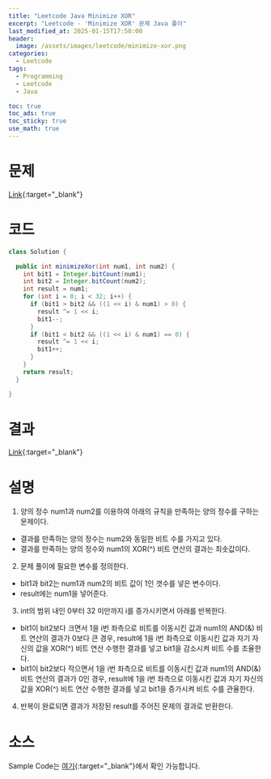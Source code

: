 ```yaml
---
title: "Leetcode Java Minimize XOR"
excerpt: "Leetcode - 'Minimize XOR' 문제 Java 풀이"
last_modified_at: 2025-01-15T17:50:00
header:
  image: /assets/images/leetcode/minimize-xor.png
categories:
  - Leetcode
tags:
  - Programming
  - Leetcode
  - Java

toc: true
toc_ads: true
toc_sticky: true
use_math: true
---
```

# 문제
[Link](https://leetcode.com/problems/minimize-xor/){:target="_blank"}

# 코드
```java
class Solution {

  public int minimizeXor(int num1, int num2) {
    int bit1 = Integer.bitCount(num1);
    int bit2 = Integer.bitCount(num2);
    int result = num1;
    for (int i = 0; i < 32; i++) {
      if (bit1 > bit2 && ((1 << i) & num1) > 0) {
        result ^= 1 << i;
        bit1--;
      }
      if (bit1 < bit2 && ((1 << i) & num1) == 0) {
        result ^= 1 << i;
        bit1++;
      }
    }
    return result;
  }

}
```

# 결과
[Link](https://leetcode.com/problems/minimize-xor/submissions/1509193463/){:target="_blank"}

# 설명
1. 양의 정수 num1과 num2를 이용하여 아래의 규칙을 만족하는 양의 정수를 구하는 문제이다.
- 결과를 만족하는 양의 정수는 num2와 동일한 비트 수를 가지고 있다.
- 결과를 만족하는 양의 정수와 num1의 XOR(^) 비트 연산의 결과는 최솟값이다.

2. 문제 풀이에 필요한 변수를 정의한다.
- bit1과 bit2는 num1과 num2의 비트 값이 1인 갯수를 넣은 변수이다.
- result에는 num1을 넣어준다.

3. int의 범위 내인 0부터 32 미만까지 i를 증가시키면서 아래를 반복한다.
- bit1이 bit2보다 크면서 1을 i번 좌측으로 비트를 이동시킨 값과 num1의 AND(&) 비트 연산의 결과가 0보다 큰 경우, result에 1을 i번 좌측으로 이동시킨 값과 자기 자신의 값을 XOR(^) 비트 연산 수행한 결과를 넣고 bit1을 감소시켜 비트 수를 조율한다.
- bit1이 bit2보다 작으면서 1을 i번 좌측으로 비트를 이동시킨 값과 num1의 AND(&) 비트 연산의 결과가 0인 경우, result에 1을 i번 좌측으로 이동시킨 값과 자기 자신의 값을 XOR(^) 비트 연산 수행한 결과를 넣고 bit1을 증가시켜 비트 수를 관율한다.

4. 반복이 완료되면 결과가 저장된 result를 주어진 문제의 결과로 반환한다.

# 소스
Sample Code는 [여기](https://github.com/GracefulSoul/leetcode/blob/master/src/main/java/gracefulsoul/problems/MinimizeXOR.java){:target="_blank"}에서 확인 가능합니다.